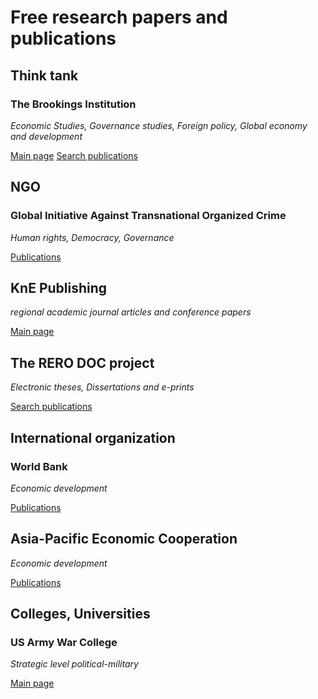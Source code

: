 # Free research papers and publications

## Think tank
### The Brookings Institution
*Economic Studies, Governance studies, Foreign policy, Global economy and development*

[Main page](https://www.brookings.edu/)
[Search publications](https://www.brookings.edu/search/)

## NGO
### Global Initiative Against Transnational Organized Crime
*Human rights, Democracy, Governance*

[Publications](https://globalinitiative.net/article_type/publications/)

## KnE Publishing
*regional academic journal articles and conference papers*

[Main page](https://knepublishing.com/)

## The RERO DOC project
*Electronic theses, Dissertations and e-prints*

[Search publications](https://doc.rero.ch/search?)

## International organization
### World Bank
*Economic development*

[Publications](https://www.worldbank.org/en/research)

## Asia-Pacific Economic Cooperation
*Economic development*

[Publications](https://www.apec.org/Publications)

## Colleges, Universities
### US Army War College
*Strategic level political-military*

[Main page](https://publications.armywarcollege.edu/)

